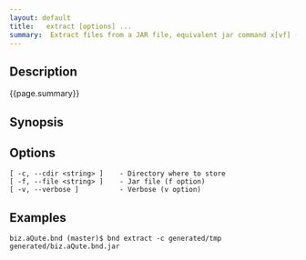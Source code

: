 ```yaml
---
layout: default
title:   extract [options] ... 
summary:  Extract files from a JAR file, equivalent jar command x[vf] (syntax supported)
---
```


## Description

{{page.summary}}

## Synopsis

## Options

    [ -c, --cdir <string> ]    - Directory where to store
    [ -f, --file <string> ]    - Jar file (f option)
    [ -v, --verbose ]          - Verbose (v option)

## Examples

    biz.aQute.bnd (master)$ bnd extract -c generated/tmp generated/biz.aQute.bnd.jar 
